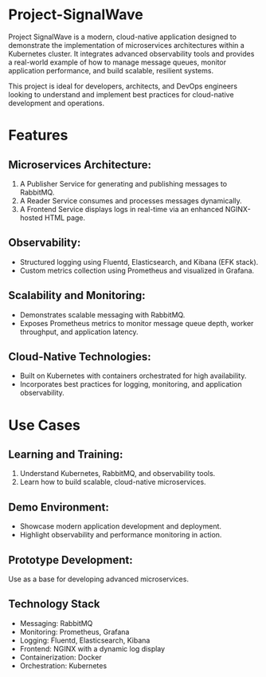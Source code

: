 # Project-SignalWave
Project SignalWave is a modern, cloud-native application designed to demonstrate the implementation of microservices architectures within a Kubernetes cluster.
It integrates advanced observability tools and provides a real-world example of how to manage message queues, monitor application performance, and build scalable, resilient systems.

This project is ideal for developers, architects, and DevOps engineers looking to understand and implement best practices for cloud-native development and operations.

# Features
## Microservices Architecture:

1. A Publisher Service for generating and publishing messages to RabbitMQ.
2. A Reader Service consumes and processes messages dynamically.
3. A Frontend Service displays logs in real-time via an enhanced NGINX-hosted HTML page.

## Observability:

- Structured logging using Fluentd, Elasticsearch, and Kibana (EFK stack).
- Custom metrics collection using Prometheus and visualized in Grafana.

## Scalability and Monitoring:

- Demonstrates scalable messaging with RabbitMQ.
- Exposes Prometheus metrics to monitor message queue depth, worker throughput, and application latency.

## Cloud-Native Technologies:

- Built on Kubernetes with containers orchestrated for high availability.
- Incorporates best practices for logging, monitoring, and application observability.

# Use Cases
## Learning and Training:

1. Understand Kubernetes, RabbitMQ, and observability tools.
2. Learn how to build scalable, cloud-native microservices.

## Demo Environment:

- Showcase modern application development and deployment.
- Highlight observability and performance monitoring in action.

## Prototype Development:

Use as a base for developing advanced microservices.

## Technology Stack

- Messaging: RabbitMQ
- Monitoring: Prometheus, Grafana
- Logging: Fluentd, Elasticsearch, Kibana
- Frontend: NGINX with a dynamic log display
- Containerization: Docker
- Orchestration: Kubernetes